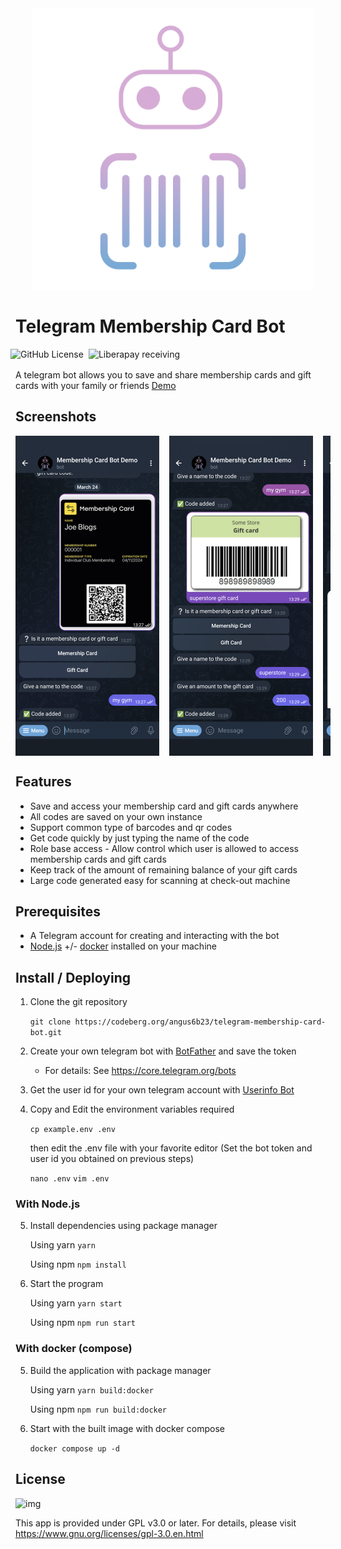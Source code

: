 <div align = center>
  <img src="https://raw.githubusercontent.com/angus6b23/telegram-membership-card-bot/master/assets/logo.png" width="450" height="450" alt="tg-mb-card-bot-logo">
</div>

# Telegram Membership Card Bot

<div style="display: flex; gap: 0.5rem; margin-bottom: 1rem; margin-left: -0.5rem">
<img alt="GitHub License" src="https://img.shields.io/github/license/angus6b23/telegram-membership-card-bot">
<img alt="Liberapay receiving" src="https://img.shields.io/liberapay/receives/12a.app">
</div>

A telegram bot allows you to save and share membership cards and gift cards with your family or friends
[Demo](https://t.me/mb_card_demo_bot)

## Screenshots

<div style="display: flex; gap: 1rem; width: 100%; overflow-x: auto">
<img src="https://raw.githubusercontent.com/angus6b23/telegram-membership-card-bot/master/assets/screenshots/screenshot-1.png" height="512px"/>
<img src="https://raw.githubusercontent.com/angus6b23/telegram-membership-card-bot/master/assets/screenshots/screenshot-2.png" height="512px"/>
<img src="https://raw.githubusercontent.com/angus6b23/telegram-membership-card-bot/master/assets/screenshots/screenshot-3.png" height="512px"/>
<img src="https://raw.githubusercontent.com/angus6b23/telegram-membership-card-bot/master/assets/screenshots/screenshot-4.png" height="512px"/>
<img src="https://raw.githubusercontent.com/angus6b23/telegram-membership-card-bot/master/assets/screenshots/screenshot-5.png" height="512px"/>
<img src="https://raw.githubusercontent.com/angus6b23/telegram-membership-card-bot/master/assets/screenshots/screenshot-6.png" height="512px"/>
</div>

## Features

- Save and access your membership card and gift cards anywhere
- All codes are saved on your own instance
- Support common type of barcodes and qr codes
- Get code quickly by just typing the name of the code
- Role base access - Allow control which user is allowed to access membership cards and gift cards
- Keep track of the amount of remaining balance of your gift cards
- Large code generated easy for scanning at check-out machine

## Prerequisites

- A Telegram account for creating and interacting with the bot
- [Node.js](https://nodejs.org/) +/- [docker](https://www.docker.com/) installed on your machine

## Install / Deploying

1. Clone the git repository

   `git clone https://codeberg.org/angus6b23/telegram-membership-card-bot.git`

2. Create your own telegram bot with [BotFather](https://telegram.me/BotFather) and save the token

   - For details: See <https://core.telegram.org/bots>

3. Get the user id for your own telegram account with [Userinfo Bot](https://telegram.me/userinfobot)

4. Copy and Edit the environment variables required

   `cp example.env .env`

   then edit the .env file with your favorite editor (Set the bot token and user id you obtained on previous steps)

   `nano .env`
   `vim .env`

### With Node.js

5. Install dependencies using package manager

   Using yarn
   `yarn`

   Using npm
   `npm install`

6. Start the program

   Using yarn
   `yarn start`

   Using npm
   `npm run start`

### With docker (compose)

5. Build the application with package manager

   Using yarn
   `yarn build:docker`

   Using npm
   `npm run build:docker`

6. Start with the built image with docker compose

   `docker compose up -d`

## License

![img](https://www.gnu.org/graphics/gplv3-or-later.png)

This app is provided under GPL v3.0 or later. For details, please visit <https://www.gnu.org/licenses/gpl-3.0.en.html>
